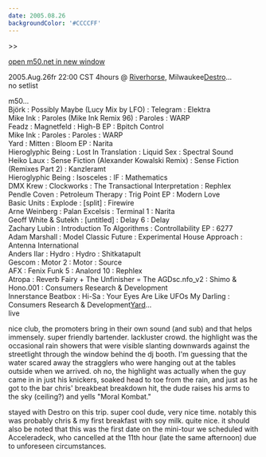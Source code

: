 ```yaml
---
date: 2005.08.26
backgroundColor: '#CCCCFF'
---
```


\>>

[open m50.net in new window  
](http://m50.net/)


2005.Aug.26fr 22:00 CST 4hours @ [Riverhorse](http://www.riverhorsebar.com/), Milwaukee[Destro](http://www.zodrecords.com/)...  
no setlist  

m50...  
Björk : Possibly Maybe (Lucy Mix by LFO) : Telegram : Elektra  
Mike Ink : Paroles (Mike Ink Remix 96) : Paroles : WARP  
Feadz : Magnetfeld : High-B EP : Bpitch Control  
Mike Ink : Paroles : Paroles : WARP  
Yard : Mitten : Bloom EP : Narita  
Hieroglyphic Being : Lost In Translation : Liquid Sex : Spectral Sound  
Heiko Laux : Sense Fiction (Alexander Kowalski Remix) : Sense Fiction (Remixes Part 2) : Kanzleramt  
Hieroglyphic Being : Isosceles : IF : Mathematics  
DMX Krew : Clockworks : The Transactional Interpretation : Rephlex  
Pendle Coven : Petroleum Therapy : Trig Point EP : Modern Love  
Basic Units : Explode : \[split\] : Firewire  
Arne Weinberg : Palan Excelsis : Terminal 1 : Narita  
Geoff White & Sutekh : \[untitled\] : Delay 6 : Delay  
Zachary Lubin : Introduction To Algorithms : Controllability EP : 6277  
Adam Marshall : Model Classic Future : Experimental House Approach : Antenna International  
Anders Ilar : Hydro : Hydro : Shitkatapult  
Gescom : Motor 2 : Motor : Source  
AFX : Fenix Funk 5 : Analord 10 : Rephlex  
Atropa : Reverb Fairy + The Unfinisher = The AGDsc.nfo\_v2 : Shimo & Hono.001 : Consumers Research & Development  
Innerstance Beatbox : Hi-Sa : Your Eyes Are Like UFOs My Darling : Consumers Research & Development[Yard](http://yard.tandjrec.com/)...  
live  

nice club, the promoters bring in their own sound (and sub) and that helps immensely. super friendly bartender. lackluster crowd. the highlight was the occasional rain showers that were visible slanting downwards against the streetlight through the window behind the dj booth. I'm guessing that the water scared away the stragglers who were hanging out at the tables outside when we arrived. oh no, the highlight was actually when the guy came in in just his knickers, soaked head to toe from the rain, and just as he got to the bar chris' breakbeat breakdown hit, the dude raises his arms to the sky (ceiling?) and yells "Moral Kombat."  

stayed with Destro on this trip. super cool dude, very nice time. notably this was probably chris & my first breakfast with soy milk. quite nice. it should also be noted that this was the first date on the mini-tour we scheduled with Acceleradeck, who cancelled at the 11th hour (late the same afternoon) due to unforeseen circumstances.